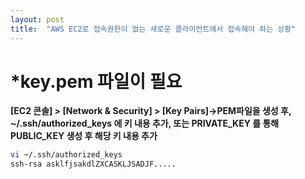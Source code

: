 ```yaml
---
layout: post
title:  "AWS EC2로 접속권한이 없는 새로운 클라이언트에서 접속해야 하는 상황"
---
```


# *key.pem  파일이 필요

**[EC2 콘솔] > [Network & Security] > [Key Pairs]->PEM파일을 생성 후, ~/.ssh/authorized_keys 에 키 내용 추가, 또는 PRIVATE_KEY 를 통해 PUBLIC_KEY 생성 후 해당 키 내용 추가**

```bash
vi ~/.ssh/authorized_keys
ssh-rsa asklfjsakdlZXCASKLJSADJF.....

```
